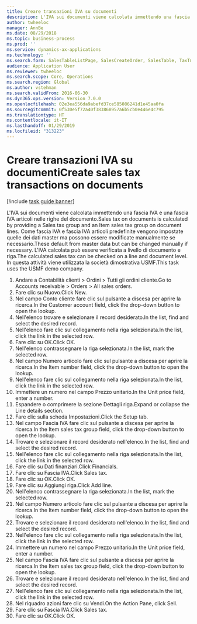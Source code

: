 ```yaml
---
title: Creare transazioni IVA su documenti
description: L'IVA sui documenti viene calcolata immettendo una fascia IVA e una fascia IVA articoli nelle righe del documento.
author: twheeloc
manager: AnnBe
ms.date: 08/29/2018
ms.topic: business-process
ms.prod: ''
ms.service: dynamics-ax-applications
ms.technology: ''
ms.search.form: SalesTableListPage, SalesCreateOrder, SalesTable, TaxTmpWorkTrans
audience: Application User
ms.reviewer: twheeloc
ms.search.scope: Core, Operations
ms.search.region: Global
ms.author: vstehman
ms.search.validFrom: 2016-06-30
ms.dyn365.ops.version: Version 7.0.0
ms.openlocfilehash: 02e3ea556da9abefd37ce585086241d1e45aa0fa
ms.sourcegitcommit: 0f530e5f72a40f383868957a6b5cb0e446e4c795
ms.translationtype: HT
ms.contentlocale: it-IT
ms.lasthandoff: 01/29/2019
ms.locfileid: "313223"
---
```

# <a name="create-sales-tax-transactions-on-documents"></a><span data-ttu-id="c2e6f-103">Creare transazioni IVA su documenti</span><span class="sxs-lookup"><span data-stu-id="c2e6f-103">Create sales tax transactions on documents</span></span>

[!include [task guide banner](../../includes/task-guide-banner.md)]

<span data-ttu-id="c2e6f-104">L'IVA sui documenti viene calcolata immettendo una fascia IVA e una fascia IVA articoli nelle righe del documento.</span><span class="sxs-lookup"><span data-stu-id="c2e6f-104">Sales tax on documents is calculated by providing a Sales tax group and an Item sales tax group on document lines.</span></span> <span data-ttu-id="c2e6f-105">Come fascia IVA e fascia IVA articoli predefinite vengono impostate quelle dei dati master ma possono essere modificate manualmente se necessario.</span><span class="sxs-lookup"><span data-stu-id="c2e6f-105">These default from master data but can be changed manually if necessary.</span></span> <span data-ttu-id="c2e6f-106">L'IVA calcolata può essere verificata a livello di documento e riga.</span><span class="sxs-lookup"><span data-stu-id="c2e6f-106">The calculated sales tax can be checked on a line and document level.</span></span> <span data-ttu-id="c2e6f-107">In questa attività viene utilizzata la società dimostrativa USMF.</span><span class="sxs-lookup"><span data-stu-id="c2e6f-107">This task uses the USMF demo company.</span></span>

1. <span data-ttu-id="c2e6f-108">Andare a Contabilità clienti > Ordini > Tutti gli ordini cliente.</span><span class="sxs-lookup"><span data-stu-id="c2e6f-108">Go to Accounts receivable > Orders > All sales orders.</span></span>
2. <span data-ttu-id="c2e6f-109">Fare clic su Nuovo.</span><span class="sxs-lookup"><span data-stu-id="c2e6f-109">Click New.</span></span>
3. <span data-ttu-id="c2e6f-110">Nel campo Conto cliente fare clic sul pulsante a discesa per aprire la ricerca.</span><span class="sxs-lookup"><span data-stu-id="c2e6f-110">In the Customer account field, click the drop-down button to open the lookup.</span></span>
4. <span data-ttu-id="c2e6f-111">Nell'elenco trovare e selezionare il record desiderato.</span><span class="sxs-lookup"><span data-stu-id="c2e6f-111">In the list, find and select the desired record.</span></span>
5. <span data-ttu-id="c2e6f-112">Nell'elenco fare clic sul collegamento nella riga selezionata.</span><span class="sxs-lookup"><span data-stu-id="c2e6f-112">In the list, click the link in the selected row.</span></span>
6. <span data-ttu-id="c2e6f-113">Fare clic su OK.</span><span class="sxs-lookup"><span data-stu-id="c2e6f-113">Click OK.</span></span>
7. <span data-ttu-id="c2e6f-114">Nell'elenco contrassegnare la riga selezionata.</span><span class="sxs-lookup"><span data-stu-id="c2e6f-114">In the list, mark the selected row.</span></span>
8. <span data-ttu-id="c2e6f-115">Nel campo Numero articolo fare clic sul pulsante a discesa per aprire la ricerca.</span><span class="sxs-lookup"><span data-stu-id="c2e6f-115">In the Item number field, click the drop-down button to open the lookup.</span></span>
9. <span data-ttu-id="c2e6f-116">Nell'elenco fare clic sul collegamento nella riga selezionata.</span><span class="sxs-lookup"><span data-stu-id="c2e6f-116">In the list, click the link in the selected row.</span></span>
10. <span data-ttu-id="c2e6f-117">Immettere un numero nel campo Prezzo unitario.</span><span class="sxs-lookup"><span data-stu-id="c2e6f-117">In the Unit price field, enter a number.</span></span>
11. <span data-ttu-id="c2e6f-118">Espandere o comprimere la sezione Dettagli riga.</span><span class="sxs-lookup"><span data-stu-id="c2e6f-118">Expand or collapse the Line details section.</span></span>
12. <span data-ttu-id="c2e6f-119">Fare clic sulla scheda Impostazioni.</span><span class="sxs-lookup"><span data-stu-id="c2e6f-119">Click the Setup tab.</span></span>
13. <span data-ttu-id="c2e6f-120">Nel campo Fascia IVA fare clic sul pulsante a discesa per aprire la ricerca.</span><span class="sxs-lookup"><span data-stu-id="c2e6f-120">In the Item sales tax group field, click the drop-down button to open the lookup.</span></span>
14. <span data-ttu-id="c2e6f-121">Trovare e selezionare il record desiderato nell'elenco.</span><span class="sxs-lookup"><span data-stu-id="c2e6f-121">In the list, find and select the desired record.</span></span>
15. <span data-ttu-id="c2e6f-122">Nell'elenco fare clic sul collegamento nella riga selezionata.</span><span class="sxs-lookup"><span data-stu-id="c2e6f-122">In the list, click the link in the selected row.</span></span>
16. <span data-ttu-id="c2e6f-123">Fare clic su Dati finanziari.</span><span class="sxs-lookup"><span data-stu-id="c2e6f-123">Click Financials.</span></span>
17. <span data-ttu-id="c2e6f-124">Fare clic su Fascia IVA.</span><span class="sxs-lookup"><span data-stu-id="c2e6f-124">Click Sales tax.</span></span>
18. <span data-ttu-id="c2e6f-125">Fare clic su OK.</span><span class="sxs-lookup"><span data-stu-id="c2e6f-125">Click OK.</span></span>
19. <span data-ttu-id="c2e6f-126">Fare clic su Aggiungi riga.</span><span class="sxs-lookup"><span data-stu-id="c2e6f-126">Click Add line.</span></span>
20. <span data-ttu-id="c2e6f-127">Nell'elenco contrassegnare la riga selezionata.</span><span class="sxs-lookup"><span data-stu-id="c2e6f-127">In the list, mark the selected row.</span></span>
21. <span data-ttu-id="c2e6f-128">Nel campo Numero articolo fare clic sul pulsante a discesa per aprire la ricerca.</span><span class="sxs-lookup"><span data-stu-id="c2e6f-128">In the Item number field, click the drop-down button to open the lookup.</span></span>
22. <span data-ttu-id="c2e6f-129">Trovare e selezionare il record desiderato nell'elenco.</span><span class="sxs-lookup"><span data-stu-id="c2e6f-129">In the list, find and select the desired record.</span></span>
23. <span data-ttu-id="c2e6f-130">Nell'elenco fare clic sul collegamento nella riga selezionata.</span><span class="sxs-lookup"><span data-stu-id="c2e6f-130">In the list, click the link in the selected row.</span></span>
24. <span data-ttu-id="c2e6f-131">Immettere un numero nel campo Prezzo unitario.</span><span class="sxs-lookup"><span data-stu-id="c2e6f-131">In the Unit price field, enter a number.</span></span>
25. <span data-ttu-id="c2e6f-132">Nel campo Fascia IVA fare clic sul pulsante a discesa per aprire la ricerca.</span><span class="sxs-lookup"><span data-stu-id="c2e6f-132">In the Item sales tax group field, click the drop-down button to open the lookup.</span></span>
26. <span data-ttu-id="c2e6f-133">Trovare e selezionare il record desiderato nell'elenco.</span><span class="sxs-lookup"><span data-stu-id="c2e6f-133">In the list, find and select the desired record.</span></span>
27. <span data-ttu-id="c2e6f-134">Nell'elenco fare clic sul collegamento nella riga selezionata.</span><span class="sxs-lookup"><span data-stu-id="c2e6f-134">In the list, click the link in the selected row.</span></span>
28. <span data-ttu-id="c2e6f-135">Nel riquadro azioni fare clic su Vendi.</span><span class="sxs-lookup"><span data-stu-id="c2e6f-135">On the Action Pane, click Sell.</span></span>
29. <span data-ttu-id="c2e6f-136">Fare clic su Fascia IVA.</span><span class="sxs-lookup"><span data-stu-id="c2e6f-136">Click Sales tax.</span></span>
30. <span data-ttu-id="c2e6f-137">Fare clic su OK.</span><span class="sxs-lookup"><span data-stu-id="c2e6f-137">Click OK.</span></span>


